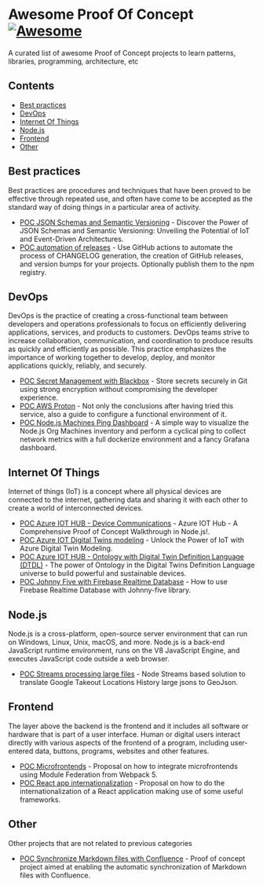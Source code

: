 # Awesome Proof Of Concept [![Awesome](https://awesome.re/badge.svg)](https://awesome.re)

A curated list of awesome Proof of Concept projects to learn patterns, libraries, programming, architecture, etc

## Contents

- [Best practices](#best-practices)
- [DevOps](#devops)
- [Internet Of Things](#internet-of-things)
- [Node.js](#nodejs)
- [Frontend](#frontend)
- [Other](#other)

## Best practices

Best practices are procedures and techniques that have been proved to be effective through repeated use, and often have come to be accepted as the standard way of doing things in a particular area of activity.

- [POC JSON Schemas and Semantic Versioning](https://github.com/UlisesGascon/POC-semver-and-json-schemas) - Discover the Power of JSON Schemas and Semantic Versioning: Unveiling the Potential of IoT and Event-Driven Architectures.
- [POC automation of releases](https://github.com/inigomarquinez/howto-release-please) - Use GitHub actions to automate the process of CHANGELOG generation, the creation of GitHub releases, and version bumps for your projects. Optionally publish them to the npm registry.


## DevOps

DevOps is the practice of creating a cross-functional team between developers and operations professionals to focus on efficiently delivering applications, services, and products to customers. DevOps teams strive to increase collaboration, communication, and coordination to produce results as quickly and efficiently as possible. This practice emphasizes the importance of working together to develop, deploy, and monitor applications quickly, reliably, and securely.

- [POC Secret Management with Blackbox](https://github.com/UlisesGascon/POC-secret-management-with-blackbox) -  Store secrets securely in Git using strong encryption without compromising the developer experience.
- [POC AWS Proton](https://github.com/guidesmiths/chapter-devops/tree/main/pocs/AwsProton) - Not only the conclusions after having tried this service, also a guide to configure a functional environment of it.
- [POC Node.js Machines Ping Dashboard](https://github.com/UlisesGascon/poc-nodejs-machines-ping-dashboard) - A simple way to visualize the Node.js Org Machines inventory and perform a cyclical ping to collect network metrics with a full dockerize environment and a fancy Grafana dashboard.


## Internet Of Things

Internet of things (IoT) is a concept where all physical devices are connected to the internet, gathering data and sharing it with each other to create a world of interconnected devices.

- [POC Azure IOT HUB - Device Communications](https://github.com/UlisesGascon/POC-azure-iot-hub-device-communications) - Azure IOT Hub - A Comprehensive Proof of Concept Walkthrough in Node.js!.
- [POC Azure IOT Digital Twins modeling](https://github.com/UlisesGascon/POC-azure-iot-digital-twins-modeling) - Unlock the Power of IoT with Azure Digital Twin Modeling.
- [POC Azure IOT HUB - Ontology with Digital Twin Definition Language (DTDL)](https://github.com/UlisesGascon/POC-azure-IOT-DTDL-ontology) - The power of Ontology in the Digital Twins Definition Language universe to build powerful and sustainable devices.
- [POC Johnny Five with Firebase Realtime Database](https://github.com/UlisesGascon/POC-johnny-five-firebase-realtime) - How to use Firebase Realtime Database with Johnny-five library.

## Node.js

Node.js is a cross-platform, open-source server environment that can run on Windows, Linux, Unix, macOS, and more. Node.js is a back-end JavaScript runtime environment, runs on the V8 JavaScript Engine, and executes JavaScript code outside a web browser.

- [POC Streams processing large files](https://github.com/MatteoDiPaolo/googleTakeoutLocations-to-geoJson) - Node Streams based solution to translate Google Takeout Locations History large jsons to GeoJson.


## Frontend

The layer above the backend is the frontend and it includes all software or hardware that is part of a user interface. Human or digital users interact directly with various aspects of the frontend of a program, including user-entered data, buttons, programs, websites and other features.

- [POC Microfrontends](https://github.com/irenemherrero/microfrontends_poc) - Proposal on how to integrate microfrontends using Module Federation from Webpack 5.
- [POC React app internationalization](https://github.com/inigomarquinez/howto-react-i18n) - Proposal on how to do the internationalization of a React application making use of some useful frameworks.


## Other

Other projects that are not related to previous categories

- [POC Synchronize Markdown files with Confluence](https://github.com/UlisesGascon/poc-sync-markdown-with-confluence) - Proof of concept project aimed at enabling the automatic synchronization of Markdown files with Confluence.



